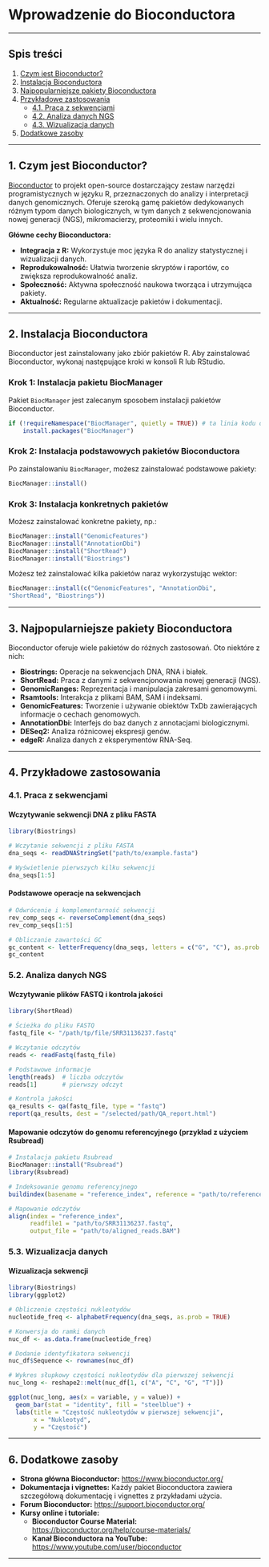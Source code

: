 # Wprowadzenie do Bioconductora

------------------------------------------------------------------------

## Spis treści

1.  [Czym jest Bioconductor?](#1-czym-jest-bioconductor)
2.  [Instalacja Bioconductora](#2-instalacja-bioconductora)
3.  [Najpopularniejsze pakiety Bioconductora](#3-podstawowe-pakiety-bioconductora)
4.  [Przykładowe zastosowania](#5-przykładowe-zastosowania)
    -   [4.1. Praca z sekwencjami](#41-praca-z-sekwencjami)
    -   [4.2. Analiza danych NGS](#42-analiza-danych-ngs)
    -   [4.3. Wizualizacja danych](#43-wizualizacja-danych)
5.  [Dodatkowe zasoby](#5-dodatkowe-zasoby)

------------------------------------------------------------------------

## 1. Czym jest Bioconductor?

[Bioconductor](https://bioconductor.org) to projekt open-source dostarczający zestaw narzędzi programistycznych w języku R, przeznaczonych do analizy i interpretacji danych genomicznych. Oferuje szeroką gamę pakietów dedykowanych różnym typom danych biologicznych, w tym danych z sekwencjonowania nowej generacji (NGS), mikromacierzy, proteomiki i wielu innych.

**Główne cechy Bioconductora:**

-   **Integracja z R:** Wykorzystuje moc języka R do analizy statystycznej i wizualizacji danych.
-   **Reprodukowalność:** Ułatwia tworzenie skryptów i raportów, co zwiększa reprodukowalność analiz.
-   **Społeczność:** Aktywna społeczność naukowa tworząca i utrzymująca pakiety.
-   **Aktualność:** Regularne aktualizacje pakietów i dokumentacji.

------------------------------------------------------------------------

## 2. Instalacja Bioconductora

Bioconductor jest zainstalowany jako zbiór pakietów R. Aby zainstalować Bioconductor, wykonaj następujące kroki w konsoli R lub RStudio.

### Krok 1: Instalacja pakietu BiocManager

Pakiet `BiocManager` jest zalecanym sposobem instalacji pakietów Bioconductor.

``` r
if (!requireNamespace("BiocManager", quietly = TRUE)) # ta linia kodu oszczędza czas i zasoby obliczeniowe
    install.packages("BiocManager")
```

### Krok 2: Instalacja podstawowych pakietów Bioconductora

Po zainstalowaniu `BiocManager`, możesz zainstalować podstawowe pakiety:

``` r
BiocManager::install()
```

### Krok 3: Instalacja konkretnych pakietów

Możesz zainstalować konkretne pakiety, np.:

``` r
BiocManager::install("GenomicFeatures")
BiocManager::install("AnnotationDbi")
BiocManager::install("ShortRead")
BiocManager::install("Biostrings")
```

Możesz też zainstalować kilka pakietów naraz wykorzystując wektor:

```r
BiocManager::install(c("GenomicFeatures", "AnnotationDbi", 
"ShortRead", "Biostrings"))
```

------------------------------------------------------------------------

## 3. Najpopularniejsze pakiety Bioconductora

Bioconductor oferuje wiele pakietów do różnych zastosowań. Oto niektóre z nich:

-   **Biostrings:** Operacje na sekwencjach DNA, RNA i białek.
-   **ShortRead:** Praca z danymi z sekwencjonowania nowej generacji (NGS).
-   **GenomicRanges:** Reprezentacja i manipulacja zakresami genomowymi.
-   **Rsamtools:** Interakcja z plikami BAM, SAM i indeksami.
-   **GenomicFeatures:** Tworzenie i używanie obiektów TxDb zawierających informacje o cechach genomowych.
-   **AnnotationDbi:** Interfejs do baz danych z annotacjami biologicznymi.
-   **DESeq2:** Analiza różnicowej ekspresji genów.
-   **edgeR:** Analiza danych z eksperymentów RNA-Seq.

------------------------------------------------------------------------

## 4. Przykładowe zastosowania

### 4.1. Praca z sekwencjami

#### Wczytywanie sekwencji DNA z pliku FASTA

``` r
library(Biostrings)

# Wczytanie sekwencji z pliku FASTA
dna_seqs <- readDNAStringSet("path/to/example.fasta")

# Wyświetlenie pierwszych kilku sekwencji
dna_seqs[1:5]
```

#### Podstawowe operacje na sekwencjach

``` r
# Odwrócenie i komplementarność sekwencji
rev_comp_seqs <- reverseComplement(dna_seqs)
rev_comp_seqs[1:5]

# Obliczanie zawartości GC
gc_content <- letterFrequency(dna_seqs, letters = c("G", "C"), as.prob = TRUE)
gc_content
```

### 5.2. Analiza danych NGS

#### Wczytywanie plików FASTQ i kontrola jakości

``` r
library(ShortRead)

# Ścieżka do pliku FASTQ
fastq_file <- "/path/tp/file/SRR31136237.fastq"

# Wczytanie odczytów
reads <- readFastq(fastq_file)

# Podstawowe informacje
length(reads)  # liczba odczytów
reads[1]       # pierwszy odczyt

# Kontrola jakości
qa_results <- qa(fastq_file, type = "fastq")
report(qa_results, dest = "/selected/path/QA_report.html")
```

#### Mapowanie odczytów do genomu referencyjnego (przykład z użyciem Rsubread)

``` r
# Instalacja pakietu Rsubread
BiocManager::install("Rsubread")
library(Rsubread)

# Indeksowanie genomu referencyjnego
buildindex(basename = "reference_index", reference = "path/to/reference/genome/GCF_000005845.2/GCF_000005845.2_ASM584v2_genomic.fna")

# Mapowanie odczytów
align(index = "reference_index",
      readfile1 = "path/to/SRR31136237.fastq",
      output_file = "path/to/aligned_reads.BAM")
```

### 5.3. Wizualizacja danych

#### Wizualizacja sekwencji

``` r
library(Biostrings)
library(ggplot2)

# Obliczenie częstości nukleotydów
nucleotide_freq <- alphabetFrequency(dna_seqs, as.prob = TRUE)

# Konwersja do ramki danych
nuc_df <- as.data.frame(nucleotide_freq)

# Dodanie identyfikatora sekwencji
nuc_df$Sequence <- rownames(nuc_df)

# Wykres słupkowy częstości nukleotydów dla pierwszej sekwencji
nuc_long <- reshape2::melt(nuc_df[1, c("A", "C", "G", "T")])

ggplot(nuc_long, aes(x = variable, y = value)) +
  geom_bar(stat = "identity", fill = "steelblue") +
  labs(title = "Częstość nukleotydów w pierwszej sekwencji",
       x = "Nukleotyd",
       y = "Częstość")
```

------------------------------------------------------------------------

## 6. Dodatkowe zasoby

-   **Strona główna Bioconductor:** <https://www.bioconductor.org/>
-   **Dokumentacja i vignettes:** Każdy pakiet Bioconductora zawiera szczegółową dokumentację i vignettes z przykładami użycia.
-   **Forum Bioconductor:** <https://support.bioconductor.org/>
-   **Kursy online i tutoriale:**
    -   **Bioconductor Course Material:** <https://bioconductor.org/help/course-materials/>
    -   **Kanał Bioconductora na YouTube:** <https://www.youtube.com/user/bioconductor>

------------------------------------------------------------------------
